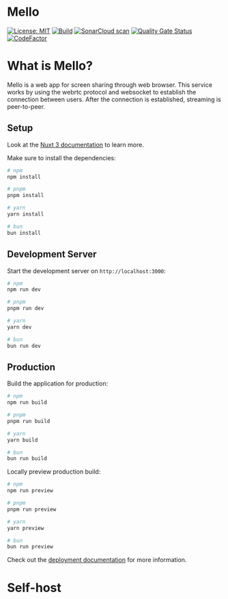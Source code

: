 # Mello 
[![License: MIT](https://img.shields.io/badge/License-MIT-yellow.svg)](https://opensource.org/licenses/MIT)
[![Build](https://github.com/bnlabs/mello/actions/workflows/build.yml/badge.svg)](https://github.com/bnlabs/mello/actions/workflows/build.yml)
[![SonarCloud scan](https://github.com/bnlabs/mello/actions/workflows/sonarcloud.yaml/badge.svg)](https://github.com/bnlabs/mello/actions/workflows/sonarcloud.yaml)
[![Quality Gate Status](https://sonarcloud.io/api/project_badges/measure?project=bnlabs_mello&metric=alert_status)](https://sonarcloud.io/summary/new_code?id=bnlabs_mello)
[![CodeFactor](https://www.codefactor.io/repository/github/bnlabs/mello/badge)](https://www.codefactor.io/repository/github/bnlabs/mello)
# What is Mello?
Mello is a web app for screen sharing through web browser.
This service works by using the webrtc protocol and websocket to establish the connection between users. After the connection is established, streaming is peer-to-peer.



## Setup
Look at the [Nuxt 3 documentation](https://nuxt.com/docs/getting-started/introduction) to learn more.

Make sure to install the dependencies:

```bash
# npm
npm install

# pnpm
pnpm install

# yarn
yarn install

# bun
bun install
```

## Development Server

Start the development server on `http://localhost:3000`:

```bash
# npm
npm run dev

# pnpm
pnpm run dev

# yarn
yarn dev

# bun
bun run dev
```

## Production

Build the application for production:

```bash
# npm
npm run build

# pnpm
pnpm run build

# yarn
yarn build

# bun
bun run build
```

Locally preview production build:

```bash
# npm
npm run preview

# pnpm
pnpm run preview

# yarn
yarn preview

# bun
bun run preview
```

Check out the [deployment documentation](https://nuxt.com/docs/getting-started/deployment) for more information.

# Self-host
